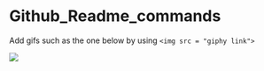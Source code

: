 # Github_Readme_commands

Add gifs such as the one below by using `<img src = "giphy link">`




<img src = "https://media.giphy.com/media/HPA8CiJuvcVW0/giphy.gif?cid=ecf05e47eutm671cfw2o3f3zp46wdkjgxatkjm7qyflqdovb&rid=giphy.gif&ct=g">


